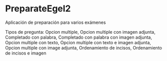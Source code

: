 # PreparateEgel2
Aplicación de preparación para varios exámenes

Tipos de pregunta: Opcion multiple, Opcion multiple con imagen adjunta, Completado con palabra, Completado con palabra con imagen adjunta, Opcion multiple con texto, Opcion multiple con texto e imagen adjunta, Opcion multiple con image adjunta, Ordenamiento de incisos, Ordenamiento de incisos e imagen 
